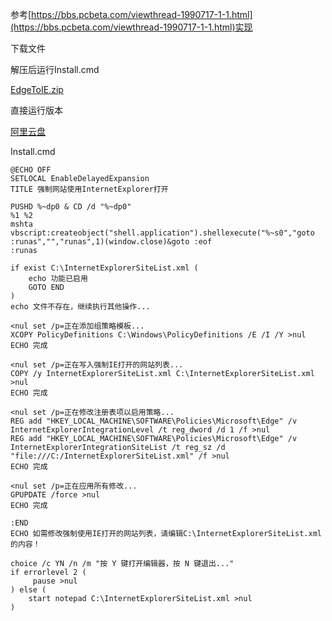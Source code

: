 参考[https://bbs.pcbeta.com/viewthread-1990717-1-1.html](https://bbs.pcbeta.com/viewthread-1990717-1-1.html)实现

下载文件

解压后运行Install.cmd

[EdgeToIE.zip](https://github.com/user-attachments/files/18257308/EdgeToIE.zip)


直接运行版本

[阿里云盘](https://www.alipan.com/s/eNrDX4Ha1F3)

Install.cmd
```batch
@ECHO OFF
SETLOCAL EnableDelayedExpansion
TITLE 强制网站使用InternetExplorer打开

PUSHD %~dp0 & CD /d "%~dp0"
%1 %2
mshta vbscript:createobject("shell.application").shellexecute("%~s0","goto :runas","","runas",1)(window.close)&goto :eof
:runas

if exist C:\InternetExplorerSiteList.xml (
    echo 功能已启用
    GOTO END
)
echo 文件不存在，继续执行其他操作...

<nul set /p=正在添加组策略模板...
XCOPY PolicyDefinitions C:\Windows\PolicyDefinitions /E /I /Y >nul
ECHO 完成

<nul set /p=正在写入强制IE打开的网站列表...
COPY /y InternetExplorerSiteList.xml C:\InternetExplorerSiteList.xml >nul
ECHO 完成

<nul set /p=正在修改注册表项以启用策略...
REG add "HKEY_LOCAL_MACHINE\SOFTWARE\Policies\Microsoft\Edge" /v InternetExplorerIntegrationLevel /t reg_dword /d 1 /f >nul
REG add "HKEY_LOCAL_MACHINE\SOFTWARE\Policies\Microsoft\Edge" /v InternetExplorerIntegrationSiteList /t reg_sz /d "file:///C:/InternetExplorerSiteList.xml" /f >nul
ECHO 完成

<nul set /p=正在应用所有修改...
GPUPDATE /force >nul
ECHO 完成

:END
ECHO 如需修改强制使用IE打开的网站列表，请编辑C:\InternetExplorerSiteList.xml的内容！

choice /c YN /n /m "按 Y 键打开编辑器，按 N 键退出..."
if errorlevel 2 (
     pause >nul
) else (
    start notepad C:\InternetExplorerSiteList.xml >nul
)
```
